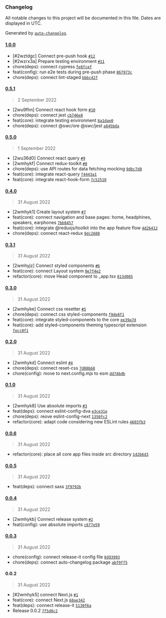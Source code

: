 ### Changelog

All notable changes to this project will be documented in this file. Dates are displayed in UTC.

Generated by [`auto-changelog`](https://github.com/CookPete/auto-changelog).

#### [1.0.0](https://github.com/dvakatsiienko/audiophile-ui/compare/0.5.1...1.0.0)

- [#2wztdgc] Connect pre-push hook [`#12`](https://github.com/dvakatsiienko/audiophile-ui/pull/12)
- [#2wzrx3a] Prepare testing environment [`#11`](https://github.com/dvakatsiienko/audiophile-ui/pull/11)
- chore(deps): connect cypress [`fe8fcef`](https://github.com/dvakatsiienko/audiophile-ui/commit/fe8fcefc8091f8fea145d819e193c5851d68a155)
- feat(config): run e2e tests during pre-push phase [`867973c`](https://github.com/dvakatsiienko/audiophile-ui/commit/867973cd4008f7b1be0bfbca13bf92818d7726a0)
- chore(deps): connect lint-staged [`bbbc42f`](https://github.com/dvakatsiienko/audiophile-ui/commit/bbbc42f378e68de1619db0ad3d1aed9b56290afe)

#### [0.5.1](https://github.com/dvakatsiienko/audiophile-ui/compare/0.5.0...0.5.1)

> 2 September 2022

- [2wu9fhn] Connect react hook form [`#10`](https://github.com/dvakatsiienko/audiophile-ui/pull/10)
- chore(deps): connect jest [`cb746e8`](https://github.com/dvakatsiienko/audiophile-ui/commit/cb746e8908e7df3a6cf5586fd850d53a6e10ba27)
- feat(core): integrate testing environment [`8a1dae0`](https://github.com/dvakatsiienko/audiophile-ui/commit/8a1dae09d2cb65751ed1a64a75a8d34b111246cd)
- chore(deps): connect @swc/ore @swc/jest [`a845bda`](https://github.com/dvakatsiienko/audiophile-ui/commit/a845bdaf29b99f70a3977f248cf34e0a0d48b00a)

#### [0.5.0](https://github.com/dvakatsiienko/audiophile-ui/compare/0.4.0...0.5.0)

> 1 September 2022

- [2wu36d0] Connect react query [`#9`](https://github.com/dvakatsiienko/audiophile-ui/pull/9)
- [2wmhykf] Connect redux-toolkit [`#8`](https://github.com/dvakatsiienko/audiophile-ui/pull/8)
- chore(deps): use API routes for data fetching mocking [`9dbc7d8`](https://github.com/dvakatsiienko/audiophile-ui/commit/9dbc7d89df76f92813f0758c980c8d614ca05b10)
- feat(core): integrate react-query [`f4443a1`](https://github.com/dvakatsiienko/audiophile-ui/commit/f4443a1dd6b8fb8fcba75d73635678ee9af4ccc1)
- feat(core): integrate react-hook-form [`7c52510`](https://github.com/dvakatsiienko/audiophile-ui/commit/7c525102ff9b3ee3511e9897ee22c453029aae9b)

#### [0.4.0](https://github.com/dvakatsiienko/audiophile-ui/compare/0.3.1...0.4.0)

> 31 August 2022

- [2wmhyk1] Create layout system [`#7`](https://github.com/dvakatsiienko/audiophile-ui/pull/7)
- feat(core): connect navigation and base pages: home, headphines, speakers, earphones [`7bb8457`](https://github.com/dvakatsiienko/audiophile-ui/commit/7bb8457c11fc9b16e42675c47a25802cf1278206)
- feat(core): integrate @reduxjs/toolkit into the app feature flow [`4d26412`](https://github.com/dvakatsiienko/audiophile-ui/commit/4d26412071ae526c2edac6bdc920b80cf7e5041a)
- chore(deps): connect react-redux [`9dc2608`](https://github.com/dvakatsiienko/audiophile-ui/commit/9dc26088738a4736e98ad108906977750a2ba695)

#### [0.3.1](https://github.com/dvakatsiienko/audiophile-ui/compare/0.3.0...0.3.1)

> 31 August 2022

- [2wmhyjz] Connect styled components [`#6`](https://github.com/dvakatsiienko/audiophile-ui/pull/6)
- feat(core): connect Layout system [`0e7f4e2`](https://github.com/dvakatsiienko/audiophile-ui/commit/0e7f4e2e4e540e747101a3da8a640f8372781fc1)
- refactor(core): move Head component to _app.tsx [`813d085`](https://github.com/dvakatsiienko/audiophile-ui/commit/813d0858cb1971288aaffa5a4cf73aeba0f57e64)

#### [0.3.0](https://github.com/dvakatsiienko/audiophile-ui/compare/0.2.0...0.3.0)

> 31 August 2022

- [2wmhyke] Connect css resetter [`#5`](https://github.com/dvakatsiienko/audiophile-ui/pull/5)
- chore(deps): connect css styled-components [`f9de8f1`](https://github.com/dvakatsiienko/audiophile-ui/commit/f9de8f1248d58b7c81c1a61a0eb9d2880997a227)
- feat(core): integrate styled-components to the core [`ee39a7d`](https://github.com/dvakatsiienko/audiophile-ui/commit/ee39a7d7330fd08d3a061d95dcafec8fecd6aa7f)
- feat(core): add styled-components theming typescript extension [`fecc0f1`](https://github.com/dvakatsiienko/audiophile-ui/commit/fecc0f1b9f9b149717fdeb564fb61751f719e372)

#### [0.2.0](https://github.com/dvakatsiienko/audiophile-ui/compare/0.1.0...0.2.0)

> 31 August 2022

- [2wmhykd] Connect eslint [`#4`](https://github.com/dvakatsiienko/audiophile-ui/pull/4)
- chore(deps): connect reset-css [`7d08b68`](https://github.com/dvakatsiienko/audiophile-ui/commit/7d08b681b9894dc67bab95ed840e1e0b515db73b)
- chore(config): move to next.config.mjs to esm [`dd74bdb`](https://github.com/dvakatsiienko/audiophile-ui/commit/dd74bdbcb02a542e1b8f62d219207f4bb02dfbea)

#### [0.1.0](https://github.com/dvakatsiienko/audiophile-ui/compare/0.0.6...0.1.0)

> 31 August 2022

- [2wmhyk8] Use absolute imports [`#3`](https://github.com/dvakatsiienko/audiophile-ui/pull/3)
- feat(deps): connect eslint-config-dva [`e3ce31e`](https://github.com/dvakatsiienko/audiophile-ui/commit/e3ce31e2afbb99d79982817a2f0b27355e39ade3)
- chore(deps): reove eslint-config-next [`1350fc2`](https://github.com/dvakatsiienko/audiophile-ui/commit/1350fc28d678d1362ee860ea9cb88a5f17932d4d)
- refactor(core): adapt code considering new ESLint rules [`4603fb3`](https://github.com/dvakatsiienko/audiophile-ui/commit/4603fb3b803a301891387d2fc695048144e82509)

#### [0.0.6](https://github.com/dvakatsiienko/audiophile-ui/compare/0.0.5...0.0.6)

> 31 August 2022

- refactor(core): place all core app files inside src directory [`142b6d3`](https://github.com/dvakatsiienko/audiophile-ui/commit/142b6d33fe3d67b1b9301139fb53d7ea5fb6389f)

#### [0.0.5](https://github.com/dvakatsiienko/audiophile-ui/compare/0.0.4...0.0.5)

> 31 August 2022

- feat(deps): connect sass [`3f9792b`](https://github.com/dvakatsiienko/audiophile-ui/commit/3f9792b3ef5988e90759fd2e7ab9455aa80bc8a8)

#### [0.0.4](https://github.com/dvakatsiienko/audiophile-ui/compare/0.0.3...0.0.4)

> 31 August 2022

- [2wmhykb] Connect release system [`#2`](https://github.com/dvakatsiienko/audiophile-ui/pull/2)
- feat(config): use absolute imports [`c677e59`](https://github.com/dvakatsiienko/audiophile-ui/commit/c677e591324b057a21e0ac94c795a0b8dfd1c06d)

#### [0.0.3](https://github.com/dvakatsiienko/audiophile-ui/compare/0.0.2...0.0.3)

> 31 August 2022

- chore(config): connect release-it config file [`8d93993`](https://github.com/dvakatsiienko/audiophile-ui/commit/8d93993923191bd90483c9cb6322e04d0ac10703)
- chore(deps): connect auto-changelog package [`abf9ff5`](https://github.com/dvakatsiienko/audiophile-ui/commit/abf9ff5d912f45a2447a641bd67aa0a61be6aa3f)

#### 0.0.2

> 31 August 2022

- [#2wmhyk5] connect Next.js [`#1`](https://github.com/dvakatsiienko/audiophile-ui/pull/1)
- feat(core): connect Next.js [`68ae342`](https://github.com/dvakatsiienko/audiophile-ui/commit/68ae342f16307c994dd41e008d0d2aa96594fe9e)
- feat(deps): connect release-it [`5130f6a`](https://github.com/dvakatsiienko/audiophile-ui/commit/5130f6af2990d541f567295b9fa07b4ff8a9821e)
- Release 0.0.2 [`7f5d8c2`](https://github.com/dvakatsiienko/audiophile-ui/commit/7f5d8c25c171b83a7a8624ad0b427954c4c4b76a)
